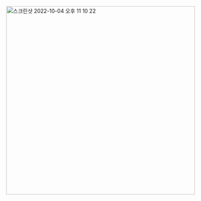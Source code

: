 <img width="501" alt="스크린샷 2022-10-04 오후 11 10 22" src="https://user-images.githubusercontent.com/114653809/193841986-1557694b-1963-4f85-ba38-d60a1fc8da24.png">
